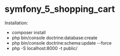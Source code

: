 # symfony_5_shopping_cart

Installation:
  - composer install
  - php bin/console doctrine:database:create
  - php bin/console doctrine:schema:update --force
  - php -S localhost:8000 -t public/
